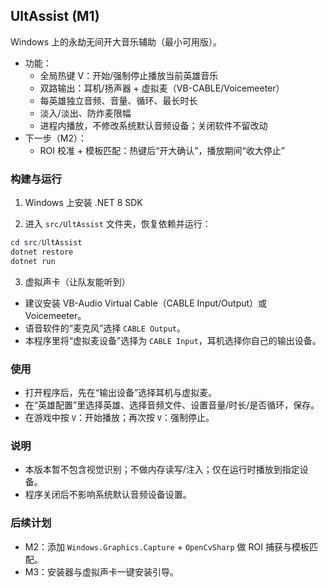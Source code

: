 ## UltAssist (M1)

Windows 上的永劫无间开大音乐辅助（最小可用版）。

- 功能：
  - 全局热键 V：开始/强制停止播放当前英雄音乐
  - 双路输出：耳机/扬声器 + 虚拟麦（VB-CABLE/Voicemeeter）
  - 每英雄独立音频、音量、循环、最长时长
  - 淡入/淡出、防炸麦限幅
  - 进程内播放，不修改系统默认音频设备；关闭软件不留改动
- 下一步（M2）：
  - ROI 校准 + 模板匹配：热键后“开大确认”，播放期间“收大停止”

### 构建与运行

1) Windows 上安装 .NET 8 SDK

2) 进入 `src/UltAssist` 文件夹，恢复依赖并运行：

```powershell
cd src/UltAssist
dotnet restore
dotnet run
```

3) 虚拟声卡（让队友能听到）
- 建议安装 VB-Audio Virtual Cable（CABLE Input/Output）或 Voicemeeter。
- 语音软件的“麦克风”选择 `CABLE Output`。
- 本程序里将“虚拟麦设备”选择为 `CABLE Input`，耳机选择你自己的输出设备。

### 使用
- 打开程序后，先在“输出设备”选择耳机与虚拟麦。
- 在“英雄配置”里选择英雄、选择音频文件、设置音量/时长/是否循环，保存。
- 在游戏中按 `V`：开始播放；再次按 `V`：强制停止。

### 说明
- 本版本暂不包含视觉识别；不做内存读写/注入；仅在运行时播放到指定设备。
- 程序关闭后不影响系统默认音频设备设置。

### 后续计划
- M2：添加 `Windows.Graphics.Capture` + `OpenCvSharp` 做 ROI 捕获与模板匹配。
- M3：安装器与虚拟声卡一键安装引导。

